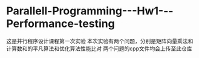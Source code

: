 # Parallell-Programming---Hw1---Performance-testing
这是并行程序设计课程第一次实验
本次实验有两个问题，分别是矩阵向量乘法和计算数和的平凡算法和优化算法性能比对
两个问题的cpp文件均会上传至此仓库
